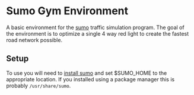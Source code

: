 # Sumo Gym Environment

A basic environment for the [sumo](http://sumo.dlr.de/wiki/Simulation_of_Urban_MObility_-_Wiki) traffic simulation program. The goal
of the environment is to optimize a single 4 way red light to create
the fastest road network possible.


## Setup

To use you will need to [install sumo](http://sumo.dlr.de/wiki/Installing) and set $SUMO_HOME to the
appropriate location. If you installed using a package manager this is
probably `/usr/share/sumo`.